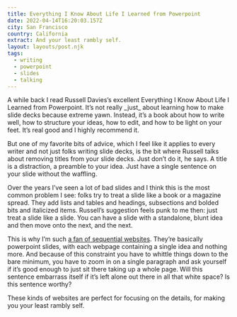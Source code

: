 ```yaml
---
title: Everything I Know About Life I Learned from Powerpoint
date: 2022-04-14T16:20:03.157Z
city: San Francisco
country: California
extract: And your least rambly self.
layout: layouts/post.njk
tags:
  - writing
  - powerpoint
  - slides
  - talking
---
```


A while back I read Russell Davies’s excellent Everything I Know About Life I Learned from Powerpoint. It’s not really \_just\_ about learning how to make slide decks because extreme yawn. Instead, it’s a book about how to write well, how to structure your ideas, how to edit, and how to be light on your feet. It’s real good and I highly recommend it.

But one of my favorite bits of advice, which I feel like it applies to every writer and not just folks writing slide decks, is the bit where Russell talks about removing titles from your slide decks. Just don’t do it, he says. A title is a distraction, a preamble to your idea. Just have a single sentence on your slide without the waffling.

Over the years I’ve seen a lot of bad slides and I think this is the most common problem I see: folks try to treat a slide like a book or a magazine spread. They add lists and tables and headings, subsections and bolded bits and italicized items. Russell’s suggestion feels punk to me then: just treat a slide like a slide. You can have a slide with a standalone, blunt idea and then move onto the next, and the next.

This is why I’m such [a fan of sequential websites](https://buttondown.email/robinrendle/archive/sequential-websites/). They’re basically powerpoint slides, with each webpage containing a single idea and nothing more. And because of this constraint you have to whittle things down to the bare minimum, you have to zoom in on a single paragraph and ask yourself if it’s good enough to just sit there taking up a whole page. Will this sentence embarrass itself if it’s left alone out there in all that white space? Is this sentence worthy?

These kinds of websites are perfect for focusing on the details, for making you your least rambly self.
